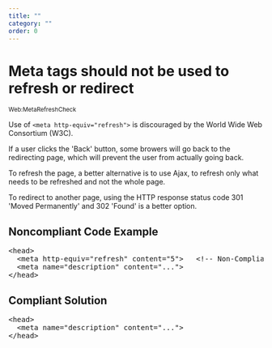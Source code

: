 ```yaml
---
title: ""
category: ""
order: 0
---
```


<h1>Meta tags should not be used to refresh or redirect</h1>
<small>Web:MetaRefreshCheck</small>
<br>
<p>Use of <code>&lt;meta http-equiv="refresh"&gt;</code> is discouraged by the World Wide Web Consortium (W3C).</p>
<p>If a user clicks the 'Back' button, some browers will go back to the redirecting page, which will prevent the user from actually going back.</p>
<p>To refresh the page, a better alternative is to use Ajax, to refresh only what needs to be refreshed and not the whole page.</p>
<p>To redirect to another page, using the HTTP response status code 301 'Moved Permanently' and 302 'Found' is a better option.</p>
<h2>Noncompliant Code Example</h2>
<pre>
&lt;head&gt;
  &lt;meta http-equiv="refresh" content="5"&gt;   &lt;!-- Non-Compliant --&gt;
  &lt;meta name="description" content="..."&gt;
&lt;/head&gt;
</pre>
<h2>Compliant Solution</h2>
<pre>
&lt;head&gt;
  &lt;meta name="description" content="..."&gt;
&lt;/head&gt;
</pre>